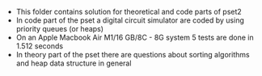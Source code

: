 - This folder contains solution for theoretical and code parts of pset2
- In code part of the pset a digital circuit simulator are coded by using priority queues (or heaps)
- On an Apple Macbook Air M1/16 GB/8C - 8G system 5 tests are done in 1.512 seconds
- In theory part of the pset there are questions about sorting algorithms and heap data structure in general

